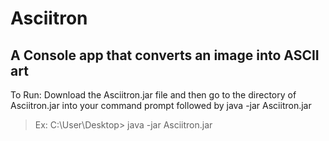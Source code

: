 # Asciitron
## A Console app that converts an image into ASCII art

To Run: Download the Asciitron.jar file and then go to the directory of Asciitron.jar into your command prompt followed by java -jar Asciitron.jar 
> Ex: C:\User\Desktop> java -jar Asciitron.jar
